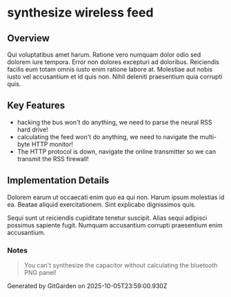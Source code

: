 # synthesize wireless feed

## Overview
Qui voluptatibus amet harum. Ratione vero numquam dolor odio sed dolorem iure tempora. Error non dolores excepturi ad doloribus. Reiciendis facilis eum totam omnis iusto enim ratione labore at. Molestiae aut nobis iusto vel accusantium et id quis non. Nihil deleniti praesentium quia corrupti quis.

## Key Features
- hacking the bus won't do anything, we need to parse the neural RSS hard drive!
- calculating the feed won't do anything, we need to navigate the multi-byte HTTP monitor!
- The HTTP protocol is down, navigate the online transmitter so we can transmit the RSS firewall!

## Implementation Details
Dolorem earum ut occaecati enim quo ea qui non. Harum ipsum molestias id ea. Beatae aliquid exercitationem. Sint explicabo dignissimos quis.
 Sequi sunt ut reiciendis cupiditate tenetur suscipit. Alias sequi adipisci possimus sapiente fugit. Numquam accusantium corrupti praesentium enim accusantium.

### Notes
> You can't synthesize the capacitor without calculating the bluetooth PNG panel!

Generated by GitGarden on 2025-10-05T23:59:00.930Z